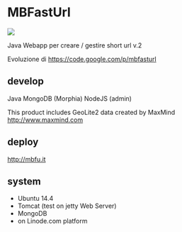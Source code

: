 MBFastUrl
=========

<img src="https://www.codeship.io/projects/8cff5a30-5b61-0131-8528-3672df6788f6/status"/>

Java Webapp per creare / gestire short url v.2

Evoluzione di https://code.google.com/p/mbfasturl

develop	
-------------

Java
MongoDB (Morphia)
NodeJS (admin)

This product includes GeoLite2 data created by MaxMind http://www.maxmind.com

deploy 
-------

<a href="http://mbfu.it">http://mbfu.it</a>


system 
-------
- Ubuntu 14.4
- Tomcat (test on jetty Web Server)
- MongoDB
- on Linode.com platform




